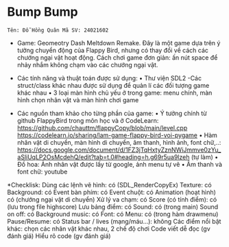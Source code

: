 # Bump Bump
 
	Tên: Đỗ Hồng Quân Mã SV: 24021602

* Game: Geomeotry Dash Meltdown Remake. Đây là một game dựa trên ý tưởng chuyển động của Flappy Bird, nhưng có thay đổi về cách các chướng ngại vật hoạt động. Cách chơi game đơn giản: ấn nút space để nhảy nhắm không chạm vào các chướng ngại vật.



* Các tính năng và thuật toán được sử dụng:
•	Thư viện SDL2 -Các struct/class khác nhau được sử dụng để quản lí các đối tượng game khác nhau
•	3 loại màn hình chủ yếu ở trong game: menu chính, màn hình chọn nhân vật và màn hình chơi game
* Các nguồn tham khảo cho từng phần của game:
•	Ý tưởng chính từ github FlappyBird trong môn học và ở CodeLearn: https://github.com/chauttm/flappyCopy/blob/main/level.cpp
https://codelearn.io/sharing/lam-game-flappy-bird-voi-pygame
•	Hàm nhân vật di chuyển, màn hình di chuyển, âm thanh, hình ảnh, font chữ,..: https://docs.google.com/document/d/1FZ3jTqHxtyZznNWiJmmve0zYu_aSliUqLP2OsMcdehQ/edit?tab=t.0#heading=h.g69r5ua9lzeh (tự làm)
•	Đồ hoa: Ảnh nhân vật được lấy từ google, ảnh menu tự vẽ
•	Âm thanh và font chữ: youtube 



*Checklisk: 
	Dùng các lệnh vẽ hình: có (SDL_RenderCopyEx)
	Texture: có
	Background: có
	Event bàn phím: có 
	Event chuột: có
	Animation (hoạt hình) có (chướng ngại vật di chuyển)
	Xử lý va chạm: có
	Score (có tính điểm): có (lưu trong file highscore)
	Lưu bảng điểm: có
	Sound: có (trong main)
	Sound on off: có
	Background music: có
	Font: có 
	Menu: có (trong hàm drawmenu)
	Pause/Resume: có
	Status bar / lives (mạng/máu...): không
	Các điểm nổi bật khác: chọn các nhân vật khác nhau, 2 chế độ chơi
	Code viết dễ đọc (gv đánh giá)
	Hiểu rõ code (gv đánh giá)


